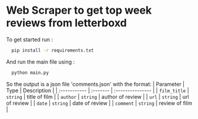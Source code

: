 # Web Scraper to get top week reviews from letterboxd

To get started run :
```bash
  pip install -r requirements.txt
```
And run the main file using :
```bash
  python main.py
``` 
So the output is a json file 'comments.json' with the format:
| Parameter    | Type     | Description      |
| :----------- | :------- | :--------------- |
| `film_title` | `string` | title of film    |
| `author`     | `string` | author of review |
| `url`        | `string` | url of review    |
| `date`       | `string` | date of review   |
| `comment`    | `string` | review of film   |